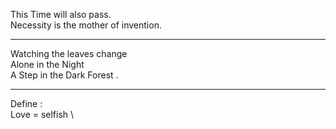 
This Time will also pass. \
Necessity is the mother of invention.

------------------------------------
Watching the leaves change \
Alone in the Night  \
A Step in the Dark Forest .

-----------------------------------
Define : \
Love  = selfish \
